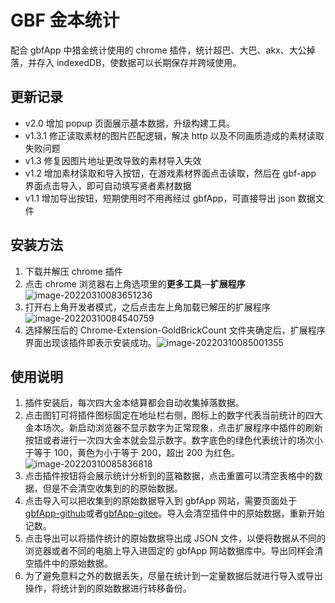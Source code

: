 # GBF 金本统计

配合 gbfApp 中猎金统计使用的 chrome 插件，统计超巴、大巴、akx、大公掉落，并存入 indexedDB，使数据可以长期保存并跨域使用。

## 更新记录

- v2.0 增加 popup 页面展示基本数据，升级构建工具。
- v1.3.1 修正读取素材的图片匹配逻辑，解决 http 以及不同画质造成的素材读取失败问题
- v1.3 修复因图片地址更改导致的素材导入失效
- v1.2 增加素材读取和导入按钮，在游戏素材界面点击读取，然后在 gbf-app 界面点击导入，即可自动填写贤者素材数据
- v1.1 增加导出按钮，短期使用时不用再经过 gbfApp，可直接导出 json 数据文件

## 安装方法

1. 下载并解压 chrome 插件
2. 点击 chrome 浏览器右上角选项里的**更多工具**—**扩展程序**![image-20220310083651236](https://img.nga.178.com/attachments/mon_202203/10/-zv3miQmh34-b0i1K11T1kSf1-89.png)
3. 打开右上角开发者模式，之后点击左上角加载已解压的扩展程序![image-20220310084540759](https://img.nga.178.com/attachments/mon_202203/10/-zv3miQ1ekg-czrzKcT3cSva-2t.png)
4. 选择解压后的 Chrome-Extension-GoldBrickCount 文件夹确定后，扩展程序界面出现该插件即表示安装成功。![image-20220310085001355](https://img.nga.178.com/attachments/mon_202203/10/-zv3miQ1ekg-392wKhT1kSbg-63.png)

## 使用说明

1. 插件安装后，每次四大金本结算都会自动收集掉落数据。
2. 点击图钉可将插件图标固定在地址栏右侧，图标上的数字代表当前统计的四大金本场次。新启动浏览器不显示数字为正常现象，点击扩展程序中插件的刷新按钮或者进行一次四大金本就会显示数字。数字底色的绿色代表统计的场次小于等于 100，黄色为小于等于 200，超出 200 为红色。![image-20220310085836818](https://img.nga.178.com/attachments/mon_202203/10/-zv3miQbvgg-ew5iKcT1kS98-4g.png)
3. 点击插件按钮将会展示统计分析到的蓝箱数据，点击重置可以清空表格中的数据，但是不会清空收集到的的原始数据。
4. 点击导入可以把收集到的原始数据导入到 gbfApp 网站，需要页面处于[gbfApp-github](https://waaatanuki.github.io/gbf-app/#/)或者[gbfApp-gitee](https://waaatanuki.gitee.io/gbf-app/#/)。导入会清空插件中的原始数据，重新开始记数。
5. 点击导出可以将插件统计的原始数据导出成 JSON 文件，以便将数据从不同的浏览器或者不同的电脑上导入进固定的 gbfApp 网站数据库中。导出同样会清空插件中的原始数据。
6. 为了避免意料之外的数据丢失，尽量在统计到一定量数据后就进行导入或导出操作，将统计到的原始数据进行转移备份。
